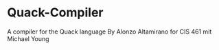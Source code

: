 # Quack-Compiler
A compiler for the Quack language
By Alonzo Altamirano for CIS 461 mit Michael Young
